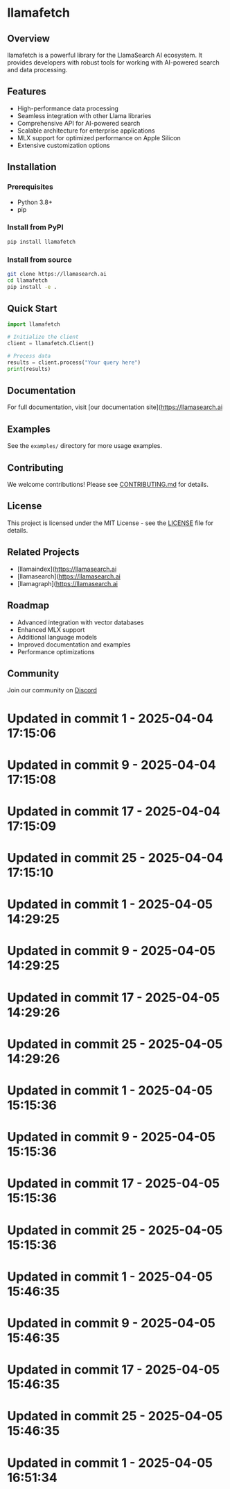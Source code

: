 # llamafetch

## Overview
llamafetch is a powerful library for the LlamaSearch AI ecosystem. It provides developers with robust tools for working with AI-powered search and data processing.

## Features
- High-performance data processing
- Seamless integration with other Llama libraries
- Comprehensive API for AI-powered search
- Scalable architecture for enterprise applications
- MLX support for optimized performance on Apple Silicon
- Extensive customization options

## Installation

### Prerequisites
- Python 3.8+
- pip

### Install from PyPI
```bash
pip install llamafetch
```

### Install from source
```bash
git clone https://llamasearch.ai
cd llamafetch
pip install -e .
```

## Quick Start
```python
import llamafetch

# Initialize the client
client = llamafetch.Client()

# Process data
results = client.process("Your query here")
print(results)
```

## Documentation
For full documentation, visit [our documentation site](https://llamasearch.ai

## Examples
See the `examples/` directory for more usage examples.

## Contributing
We welcome contributions! Please see [CONTRIBUTING.md](CONTRIBUTING.md) for details.

## License
This project is licensed under the MIT License - see the [LICENSE](LICENSE) file for details.

## Related Projects
- [llamaindex](https://llamasearch.ai
- [llamasearch](https://llamasearch.ai
- [llamagraph](https://llamasearch.ai

## Roadmap
- Advanced integration with vector databases
- Enhanced MLX support
- Additional language models
- Improved documentation and examples
- Performance optimizations

## Community
Join our community on [Discord](https://discord.gg/llamasearch)

# Updated in commit 1 - 2025-04-04 17:15:06

# Updated in commit 9 - 2025-04-04 17:15:08

# Updated in commit 17 - 2025-04-04 17:15:09

# Updated in commit 25 - 2025-04-04 17:15:10

# Updated in commit 1 - 2025-04-05 14:29:25

# Updated in commit 9 - 2025-04-05 14:29:25

# Updated in commit 17 - 2025-04-05 14:29:26

# Updated in commit 25 - 2025-04-05 14:29:26

# Updated in commit 1 - 2025-04-05 15:15:36

# Updated in commit 9 - 2025-04-05 15:15:36

# Updated in commit 17 - 2025-04-05 15:15:36

# Updated in commit 25 - 2025-04-05 15:15:36

# Updated in commit 1 - 2025-04-05 15:46:35

# Updated in commit 9 - 2025-04-05 15:46:35

# Updated in commit 17 - 2025-04-05 15:46:35

# Updated in commit 25 - 2025-04-05 15:46:35

# Updated in commit 1 - 2025-04-05 16:51:34
